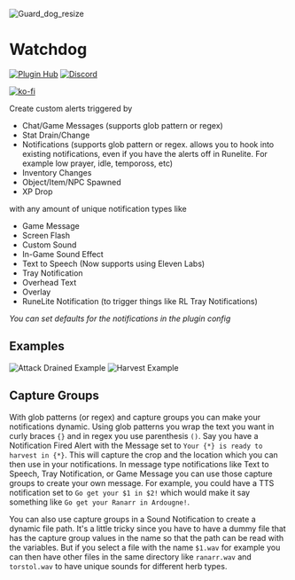 ![Guard_dog_resize](https://user-images.githubusercontent.com/1350444/149637084-270521ab-2d96-4c54-a7b4-71357fb6b291.png)

# Watchdog
[![Plugin Hub](https://img.shields.io/endpoint?url=https://i.pluginhub.info/shields/installs/plugin/watchdog)](https://runelite.net/plugin-hub/show/watchdog)
[![Discord](https://img.shields.io/discord/1064234152314015875?color=%235865F2&label=Watchdog&logo=discord&logoColor=white&style=flat)](https://discord.gg/n8mxYAHJR9)

[![ko-fi](https://ko-fi.com/img/githubbutton_sm.svg)](https://ko-fi.com/T6T0JH18I)

Create custom alerts triggered by
- Chat/Game Messages (supports glob pattern or regex)
- Stat Drain/Change
- Notifications (supports glob pattern or regex. allows you to hook into existing notifications, even if you have the alerts off in Runelite. For example low prayer, idle, tempoross, etc) 
- Inventory Changes
- Object/Item/NPC Spawned
- XP Drop

with any amount of unique notification types like
- Game Message
- Screen Flash
- Custom Sound
- In-Game Sound Effect
- Text to Speech (Now supports using Eleven Labs)
- Tray Notification
- Overhead Text
- Overlay
- RuneLite Notification (to trigger things like RL Tray Notifications)

_You can set defaults for the notifications in the plugin config_

## Examples
![Attack Drained Example](https://user-images.githubusercontent.com/1350444/221425644-0211c4d7-2838-4e63-986a-8ab313052ad5.png)
![Harvest Example](https://user-images.githubusercontent.com/1350444/221425625-4e246cb6-eff0-4f8f-855f-80fd7b36bc9d.png)

## Capture Groups
With glob patterns (or regex) and capture groups you can make your notifications dynamic. Using glob patterns you wrap
the text you want in curly braces `{}` and in regex you use parenthesis `()`.
Say you have a Notification Fired Alert with the Message set to `Your {*} is ready to harvest in {*}`.
This will capture the crop and the location which you can then use in your notifications.
In message type notifications like Text to Speech, Tray Notification, or Game Message you can use those
capture groups to create your own message.
For example, you could have a TTS notification set to `Go get your $1 in $2!` which would make it say something like
`Go get your Ranarr in Ardougne!`.

You can also use capture groups in a Sound Notification to create a dynamic file path. It's a little tricky since you
have to have a dummy file that has the capture group values in the name so that the path can be read with the variables.
But if you select a file with the name `$1.wav` for example you can then have other files in the same directory like
`ranarr.wav` and `torstol.wav` to have unique sounds for different herb types.
